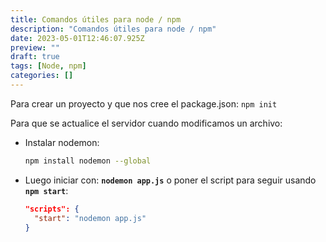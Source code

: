 ```yaml
---
title: Comandos útiles para node / npm
description: "Comandos útiles para node / npm"
date: 2023-05-01T12:46:07.925Z
preview: ""
draft: true
tags: [Node, npm]
categories: []
---
```


Para crear un proyecto y que nos cree el package.json:
`npm init`

Para que se actualice el servidor cuando modificamos un archivo:

- Instalar nodemon:
  ```sh
  npm install nodemon --global
  ```
- Luego iniciar con: **`nodemon app.js`** o poner el script para seguir usando **`npm start`**:
  ```json
  "scripts": {
    "start": "nodemon app.js"
  }
  ```
